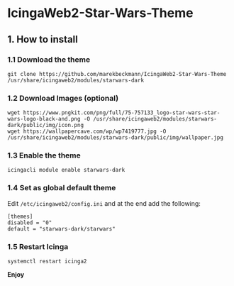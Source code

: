 # IcingaWeb2-Star-Wars-Theme

## 1. How to install

### 1.1 Download the theme
```
git clone https://github.com/marekbeckmann/IcingaWeb2-Star-Wars-Theme /usr/share/icingaweb2/modules/starwars-dark
```
### 1.2 Download Images (optional)
```
wget https://www.pngkit.com/png/full/75-757133_logo-star-wars-star-wars-logo-black-and.png -O /usr/share/icingaweb2/modules/starwars-dark/public/img/icon.png
wget https://wallpapercave.com/wp/wp7419777.jpg -O /usr/share/icingaweb2/modules/starwars-dark/public/img/wallpaper.jpg
```
### 1.3 Enable the theme
```
icingacli module enable starwars-dark
```
### 1.4 Set as global default theme 

Edit `/etc/icingaweb2/config.ini` and at the end add the following: 
```
[themes]
disabled = "0"
default = "starwars-dark/starwars"
```
### 1.5 Restart Icinga
```
systemctl restart icinga2
```

**Enjoy**
